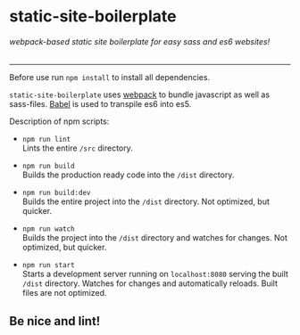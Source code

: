 # static-site-boilerplate
###### webpack-based static site boilerplate for easy sass and es6 websites!

---------------------------------------------

Before use run `npm install` to install all dependencies.

`static-site-boilerplate` uses [webpack](https://webpack.github.io/) to bundle javascript as well as sass-files. [Babel](https://babeljs.io/) is used to transpile es6 into es5.

Description of npm scripts:

* `npm run lint` <br>
  Lints the entire `/src` directory.

* `npm run build` <br>
  Builds the production ready code into the `/dist` directory.

* `npm run build:dev` <br>
  Builds the entire project into the `/dist` directory. Not optimized, but quicker.

* `npm run watch` <br>
  Builds the project into the `/dist` directory and watches for changes. Not optimized, but quicker.

* `npm run start` <br>
  Starts a development server running on `localhost:8080` serving the built `/dist` directory. Watches for changes and automatically reloads. Built files are not optimized.

## Be nice and lint!
